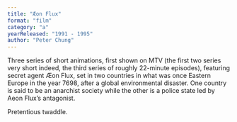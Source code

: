 ```yaml
---
title: "Æon Flux"
format: "film"
category: "a"
yearReleased: "1991 - 1995"
author: "Peter Chung"
---
```


Three series of short animations, first shown  on MTV (the first two series very short indeed, the third series of roughly  22-minute episodes), featuring secret agent Æon Flux, set in two countries in  what was once Eastern Europe in the year 7698, after a global environmental  disaster. One country is said to be an anarchist society while the other is a  police state led by Aeon Flux’s antagonist.

Pretentious twaddle.
